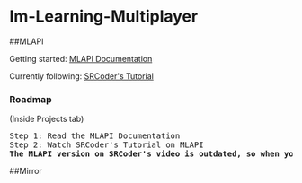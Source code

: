 # Im-Learning-Multiplayer

##MLAPI

Getting started: [MLAPI Documentation](https://mp-docs.dl.it.unity3d.com/docs/getting-started/about-mlapi)

Currently following: [SRCoder's Tutorial](https://www.youtube.com/watch?v=qJMXv5J4wf4)

### Roadmap
(Inside Projects tab)

<pre>
Step 1: Read the MLAPI Documentation
Step 2: Watch SRCoder's Tutorial on MLAPI
<b>The MLAPI version on SRCoder's video is outdated, so when you run into code discrepancies, refer to the MLAPI Documentation.</b>
</pre>

##Mirror
